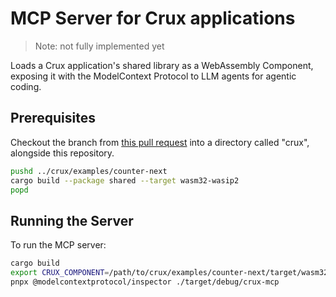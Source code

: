 # MCP Server for Crux applications

> Note: not fully implemented yet

Loads a Crux application's shared library as a WebAssembly Component, exposing it with the ModelContext Protocol to LLM agents for agentic coding.

## Prerequisites

Checkout the branch from [this pull request](https://github.com/redbadger/crux/pull/401) into a directory called "crux", alongside this repository.

```bash
pushd ../crux/examples/counter-next
cargo build --package shared --target wasm32-wasip2
popd
```

## Running the Server

To run the MCP server:

```bash
cargo build
export CRUX_COMPONENT=/path/to/crux/examples/counter-next/target/wasm32-wasip2/debug/shared.wasm
pnpx @modelcontextprotocol/inspector ./target/debug/crux-mcp
```
